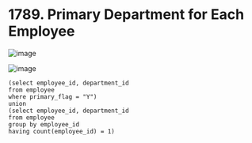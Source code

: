 # 1789. Primary Department for Each Employee

![image](https://user-images.githubusercontent.com/60442877/168522316-22f97a53-cfe8-42af-8061-5ba48a0d7d06.png)

![image](https://user-images.githubusercontent.com/60442877/168522332-0d594c26-7d4d-4be2-935d-bafa2f67f6a4.png)

    (select employee_id, department_id
    from employee
    where primary_flag = "Y")
    union
    (select employee_id, department_id
    from employee
    group by employee_id
    having count(employee_id) = 1)

